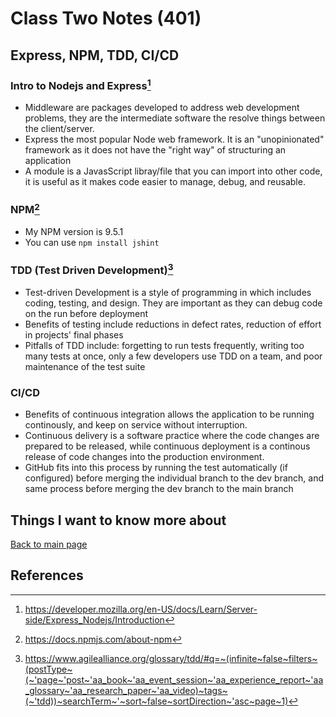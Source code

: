 # Class Two Notes (401)

## Express, NPM, TDD, CI/CD

### Intro to Nodejs and Express[^1]

- Middleware are packages developed to address web development problems, they are the intermediate software the resolve things between the client/server.
- Express the most popular Node web framework. It is an "unopinionated" framework as it does not have the "right way" of structuring an application
- A module is a JavasScript libray/file that you can import into other code, it is useful as it makes code easier to manage, debug, and reusable.

### NPM[^2]

- My NPM version is 9.5.1
- You can use `npm install jshint`

### TDD (Test Driven Development)[^3]

- Test-driven Development is a style of programming in which includes coding, testing, and design. They are important as they can debug code on the run before deployment
- Benefits of testing include reductions in defect rates, reduction of effort in projects' final phases
- Pitfalls of TDD include: forgetting to run tests frequently, writing too many tests at once, only a few developers use TDD on a team, and poor maintenance of the test suite

### CI/CD

- Benefits of continuous integration allows the application to be running continously, and keep on service without interruption.
- Continuous delivery is a software practice where the code changes are prepared to be released, while continuous deployment is a continous release of code changes into the production environment.
- GitHub fits into this process by running the test automatically (if configured) before merging the individual branch to the dev branch, and same process before merging the dev branch to the main branch

## Things I want to know more about


 [Back to main page](https://mirandalu2020.github.io/reading-notes/)

## References

[^1]:https://developer.mozilla.org/en-US/docs/Learn/Server-side/Express_Nodejs/Introduction
[^2]:https://docs.npmjs.com/about-npm
[^3]:https://www.agilealliance.org/glossary/tdd/#q=~(infinite~false~filters~(postType~(~'page~'post~'aa_book~'aa_event_session~'aa_experience_report~'aa_glossary~'aa_research_paper~'aa_video)~tags~(~'tdd))~searchTerm~'~sort~false~sortDirection~'asc~page~1)